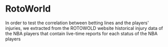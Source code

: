 # RotoWorld

In order to test the correlation between betting lines and the players' injuries,
we extracted from the ROTOWOLD website historical injury data of the NBA players that contain live-time reports for each status of the NBA players

